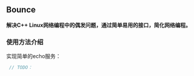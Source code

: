 ## Bounce

**解决C++ Linux网络编程中的偶发问题，通过简单易用的接口，简化网络编程。**

### 使用方法介绍

实现简单的echo服务：

```cpp
 // TODO：
```